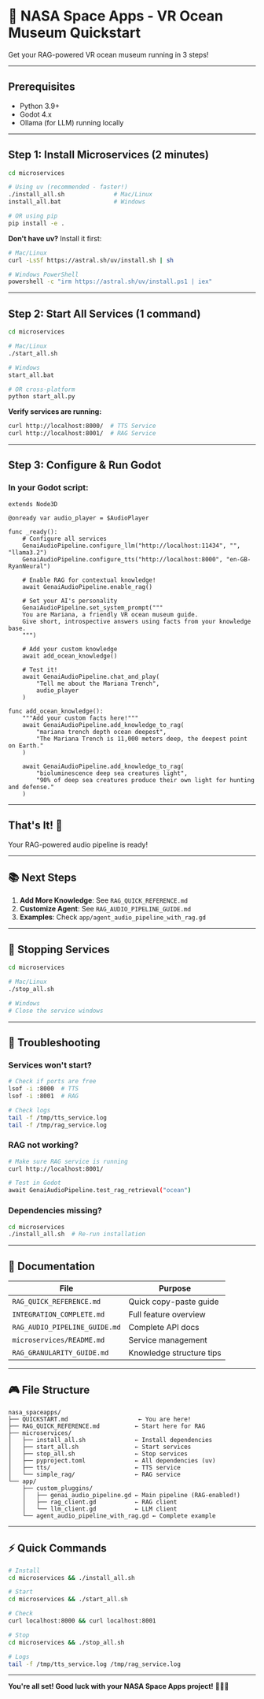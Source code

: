 # 🚀 NASA Space Apps - VR Ocean Museum Quickstart

Get your RAG-powered VR ocean museum running in 3 steps!

---

## Prerequisites

- Python 3.9+
- Godot 4.x
- Ollama (for LLM) running locally

---

## Step 1: Install Microservices (2 minutes)

```bash
cd microservices

# Using uv (recommended - faster!)
./install_all.sh              # Mac/Linux
install_all.bat               # Windows

# OR using pip
pip install -e .
```

**Don't have uv?** Install it first:
```bash
# Mac/Linux
curl -LsSf https://astral.sh/uv/install.sh | sh

# Windows PowerShell
powershell -c "irm https://astral.sh/uv/install.ps1 | iex"
```

---

## Step 2: Start All Services (1 command)

```bash
cd microservices

# Mac/Linux
./start_all.sh

# Windows
start_all.bat

# OR cross-platform
python start_all.py
```

**Verify services are running:**
```bash
curl http://localhost:8000/  # TTS Service
curl http://localhost:8001/  # RAG Service
```

---

## Step 3: Configure & Run Godot

### In your Godot script:

```gdscript
extends Node3D

@onready var audio_player = $AudioPlayer

func _ready():
    # Configure all services
    GenaiAudioPipeline.configure_llm("http://localhost:11434", "", "llama3.2")
    GenaiAudioPipeline.configure_tts("http://localhost:8000", "en-GB-RyanNeural")
    
    # Enable RAG for contextual knowledge!
    await GenaiAudioPipeline.enable_rag()
    
    # Set your AI's personality
    GenaiAudioPipeline.set_system_prompt("""
    You are Mariana, a friendly VR ocean museum guide.
    Give short, introspective answers using facts from your knowledge base.
    """)
    
    # Add your custom knowledge
    await add_ocean_knowledge()
    
    # Test it!
    await GenaiAudioPipeline.chat_and_play(
        "Tell me about the Mariana Trench",
        audio_player
    )

func add_ocean_knowledge():
    """Add your custom facts here!"""
    await GenaiAudioPipeline.add_knowledge_to_rag(
        "mariana trench depth ocean deepest",
        "The Mariana Trench is 11,000 meters deep, the deepest point on Earth."
    )
    
    await GenaiAudioPipeline.add_knowledge_to_rag(
        "bioluminescence deep sea creatures light",
        "90% of deep sea creatures produce their own light for hunting and defense."
    )
```

---

## That's It! 🎉

Your RAG-powered audio pipeline is ready!

---

## 📚 Next Steps

1. **Add More Knowledge**: See `RAG_QUICK_REFERENCE.md`
2. **Customize Agent**: See `RAG_AUDIO_PIPELINE_GUIDE.md`
3. **Examples**: Check `app/agent_audio_pipeline_with_rag.gd`

---

## 🛑 Stopping Services

```bash
cd microservices

# Mac/Linux
./stop_all.sh

# Windows
# Close the service windows
```

---

## 🐛 Troubleshooting

### Services won't start?
```bash
# Check if ports are free
lsof -i :8000  # TTS
lsof -i :8001  # RAG

# Check logs
tail -f /tmp/tts_service.log
tail -f /tmp/rag_service.log
```

### RAG not working?
```bash
# Make sure RAG service is running
curl http://localhost:8001/

# Test in Godot
await GenaiAudioPipeline.test_rag_retrieval("ocean")
```

### Dependencies missing?
```bash
cd microservices
./install_all.sh  # Re-run installation
```

---

## 📖 Documentation

| File | Purpose |
|------|---------|
| `RAG_QUICK_REFERENCE.md` | Quick copy-paste guide |
| `INTEGRATION_COMPLETE.md` | Full feature overview |
| `RAG_AUDIO_PIPELINE_GUIDE.md` | Complete API docs |
| `microservices/README.md` | Service management |
| `RAG_GRANULARITY_GUIDE.md` | Knowledge structure tips |

---

## 🎮 File Structure

```
nasa_spaceapps/
├── QUICKSTART.md                    ← You are here!
├── RAG_QUICK_REFERENCE.md          ← Start here for RAG
├── microservices/
│   ├── install_all.sh              ← Install dependencies
│   ├── start_all.sh                ← Start services
│   ├── stop_all.sh                 ← Stop services
│   ├── pyproject.toml              ← All dependencies (uv)
│   ├── tts/                        ← TTS service
│   └── simple_rag/                 ← RAG service
└── app/
    ├── custom_pluggins/
    │   ├── genai_audio_pipeline.gd ← Main pipeline (RAG-enabled!)
    │   ├── rag_client.gd           ← RAG client
    │   └── llm_client.gd           ← LLM client
    └── agent_audio_pipeline_with_rag.gd ← Complete example
```

---

## ⚡ Quick Commands

```bash
# Install
cd microservices && ./install_all.sh

# Start
cd microservices && ./start_all.sh

# Check
curl localhost:8000 && curl localhost:8001

# Stop
cd microservices && ./stop_all.sh

# Logs
tail -f /tmp/tts_service.log /tmp/rag_service.log
```

---

**You're all set! Good luck with your NASA Space Apps project!** 🌊🚀🤖

